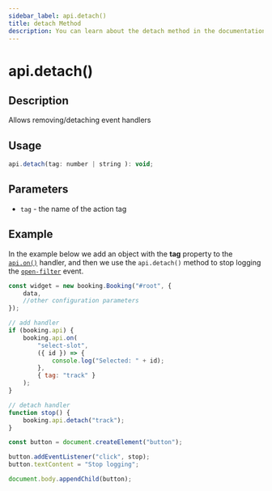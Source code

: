 ```yaml
---
sidebar_label: api.detach()
title: detach Method
description: You can learn about the detach method in the documentation of the DHTMLX JavaScript Booking library. Browse developer guides and API reference, try out code examples and live demos, and download a free 30-day evaluation version of DHTMLX Booking.
---
```


# api.detach()

## Description

Allows removing/detaching event handlers

## Usage

~~~jsx {}
api.detach(tag: number | string ): void;
~~~

## Parameters

- `tag` - the name of the action tag

## Example

In the example below we add an object with the **tag** property to the [`api.on()`](/api/internal/booking-on) handler, and then we use the `api.detach()` method to stop logging the [`open-filter`](/api/events/booking-selectslot-event) event.

~~~jsx {6-20}
const widget = new booking.Booking("#root", {
	data,
	//other configuration parameters
});

// add handler
if (booking.api) {
    booking.api.on(
        "select-slot",
        ({ id }) => {
            console.log("Selected: " + id);
        },
        { tag: "track" }
    );
}

// detach handler
function stop() {
    booking.api.detach("track");
}

const button = document.createElement("button");

button.addEventListener("click", stop);
button.textContent = "Stop logging";

document.body.appendChild(button);
~~~